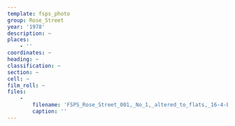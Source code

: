 ```yaml
---
template: fsps_photo
group: Rose_Street
year: '1978'
description: ~
places:
    - ''
coordinates: ~
heading: ~
classification: ~
section: ~
cell: ~
film_roll: ~
files:
    -
        filename: 'FSPS_Rose_Street_001,_No_1,_altered_to_flats,_16-4-E,_1978.png'
        caption: ''
---
```

